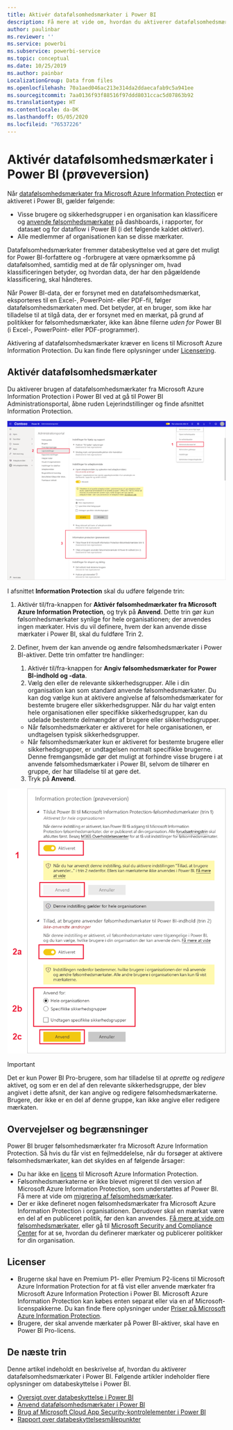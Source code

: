 ```yaml
---
title: Aktivér datafølsomhedsmærkater i Power BI
description: Få mere at vide om, hvordan du aktiverer datafølsomhedsmærkater i Power BI
author: paulinbar
ms.reviewer: ''
ms.service: powerbi
ms.subservice: powerbi-service
ms.topic: conceptual
ms.date: 10/25/2019
ms.author: painbar
LocalizationGroup: Data from files
ms.openlocfilehash: 70a1aed046ac213e314da2ddaecafab9c5a941ee
ms.sourcegitcommit: 7aa0136f93f88516f97ddd8031ccac5d07863b92
ms.translationtype: HT
ms.contentlocale: da-DK
ms.lasthandoff: 05/05/2020
ms.locfileid: "76537226"
---
```

# <a name="enable-data-sensitivity-labels-in-power-bi-preview"></a>Aktivér datafølsomhedsmærkater i Power BI (prøveversion)

Når [datafølsomhedsmærkater fra Microsoft Azure Information Protection](https://docs.microsoft.com/microsoft-365/compliance/sensitivity-labels) er aktiveret i Power BI, gælder følgende:

* Visse brugere og sikkerhedsgrupper i en organisation kan klassificere og [anvende følsomhedsmærkater](../designer/service-security-apply-data-sensitivity-labels.md) på dashboards, i rapporter, for datasæt og for dataflow i Power BI (i det følgende kaldet *aktiver*).
* Alle medlemmer af organisationen kan se disse mærkater.

Datafølsomhedsmærkater fremmer databeskyttelse ved at gøre det muligt for Power BI-forfattere og -forbrugere at være opmærksomme på datafølsomhed, samtidig med at de får oplysninger om, hvad klassificeringen betyder, og hvordan data, der har den pågældende klassificering, skal håndteres.

Når Power BI-data, der er forsynet med en datafølsomhedsmærkat, eksporteres til en Excel-, PowerPoint- eller PDF-fil, følger datafølsomhedsmærkaten med. Det betyder, at en bruger, som ikke har tilladelse til at tilgå data, der er forsynet med en mærkat, på grund af politikker for følsomhedsmærkater, ikke kan åbne filerne *uden for* Power BI (i Excel-, PowerPoint- eller PDF-programmer).

Aktivering af datafølsomhedsmærkater kræver en licens til Microsoft Azure Information Protection. Du kan finde flere oplysninger under [Licensering](#licensing).

## <a name="enable-data-sensitivity-labels"></a>Aktivér datafølsomhedsmærkater

Du aktiverer brugen af datafølsomhedsmærkater fra Microsoft Azure Information Protection i Power BI ved at gå til Power BI Administrationsportal, åbne ruden Lejerindstillinger og finde afsnittet Information Protection.

![Find afsnittet Information Protection](media/service-security-enable-data-sensitivity-labels/enable-data-sensitivity-labels-01.png)

I afsnittet **Information Protection** skal du udføre følgende trin:
1.  Aktivér til/fra-knappen for **Aktivér følsomhedmærkater fra Microsoft Azure Information Protection**, og tryk på **Anvend**. Dette trin gør *kun* følsomhedsmærkater synlige for hele organisationen; der anvendes ingen mærkater. Hvis du vil definere, hvem der kan anvende disse mærkater i Power BI, skal du fuldføre Trin 2.
2.  Definer, hvem der kan anvende og ændre følsomhedsmærkater i Power BI-aktiver. Dette trin omfatter tre handlinger:
    1.  Aktivér til/fra-knappen for **Angiv følsomhedsmærkater for Power BI-indhold og -data**.
    2.  Vælg den eller de relevante sikkerhedsgrupper. Alle i din organisation kan som standard anvende følsomhedsmærkater. Du kan dog vælge kun at aktivere angivelse af følsomhedsmærkater for bestemte brugere eller sikkerhedsgrupper. Når du har valgt enten hele organisationen eller specifikke sikkerhedsgrupper, kan du udelade bestemte delmængder af brugere eller sikkerhedsgrupper.
    * Når følsomhedsmærkater er aktiveret for hele organisationen, er undtagelsen typisk sikkerhedsgrupper.
    * Når følsomhedsmærkater kun er aktiveret for bestemte brugere eller sikkerhedsgrupper, er undtagelsen normalt specifikke brugerne.  
    Denne fremgangsmåde gør det muligt at forhindre visse brugere i at anvende følsomhedsmærkater i Power BI, selvom de tilhører en gruppe, der har tilladelse til at gøre det.
    
    3. Tryk på **Anvend**.

![Aktivér følsomhedsmærkater](media/service-security-enable-data-sensitivity-labels/enable-data-sensitivity-labels-02.png)

> [!IMPORTANT]
> Det er kun Power BI Pro-brugere, som har tilladelse til at *oprette* og *redigere* aktivet, og som er en del af den relevante sikkerhedsgruppe, der blev angivet i dette afsnit, der kan angive og redigere følsomhedsmærkaterne. Brugere, der ikke er en del af denne gruppe, kan ikke angive eller redigere mærkaten. 


## <a name="considerations-and-limitations"></a>Overvejelser og begrænsninger

Power BI bruger følsomhedsmærkater fra Microsoft Azure Information Protection. Så hvis du får vist en fejlmeddelelse, når du forsøger at aktivere følsomhedsmærkater, kan det skyldes en af følgende årsager:

* Du har ikke en [licens](#licensing) til Microsoft Azure Information Protection.
* Følsomhedsmærkaterne er ikke blevet migreret til den version af Microsoft Azure Information Protection, som understøttes af Power BI. Få mere at vide om [migrering af følsomhedsmærkater](https://docs.microsoft.com/azure/information-protection/configure-policy-migrate-labels).
* Der er ikke defineret nogen følsomhedsmærkater fra Microsoft Azure Information Protection i organisationen. Derudover skal en mærkat være en del af en publiceret politik, før den kan anvendes. [Få mere at vide om følsomhedsmærkater](https://docs.microsoft.com/Office365/SecurityCompliance/sensitivity-labels), eller gå til [Microsoft Security and Compliance Center](https://sip.protection.office.com/sensitivity?flight=EnableMIPLabels) for at se, hvordan du definerer mærkater og publicerer politikker for din organisation.

## <a name="licensing"></a>Licenser

* Brugerne skal have en Premium P1- eller Premium P2-licens til Microsoft Azure Information Protection for at få vist eller anvende mærkater fra Microsoft Azure Information Protection i Power BI. Microsoft Azure Information Protection kan købes enten separat eller via en af Microsoft-licenspakkerne. Du kan finde flere oplysninger under [Priser på Microsoft Azure Information Protection](https://azure.microsoft.com/pricing/details/information-protection/).
* Brugere, der skal anvende mærkater på Power BI-aktiver, skal have en Power BI Pro-licens.


## <a name="next-steps"></a>De næste trin

Denne artikel indeholdt en beskrivelse af, hvordan du aktiverer datafølsomhedsmærkater i Power BI. Følgende artikler indeholder flere oplysninger om databeskyttelse i Power BI. 

* [Oversigt over databeskyttelse i Power BI](service-security-data-protection-overview.md)
* [Anvend datafølsomhedsmærkater i Power BI](../designer/service-security-apply-data-sensitivity-labels.md)
* [Brug af Microsoft Cloud App Security-kontrolelementer i Power BI](service-security-using-microsoft-cloud-app-security-controls.md)
* [Rapport over databeskyttelsesmålepunkter](service-security-data-protection-metrics-report.md)